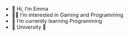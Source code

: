 - 🌷 Hi, I’m Emma
- 👀🎀 I’m interested in Gaming and Programming
- 🌺 I’m currently learning Programming
- 🌸 University 🌸
